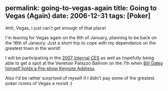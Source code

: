 permalink: going-to-vegas-again
title: Going to Vegas (Again)
date: 2006-12-31
tags: [Poker]
---
Ahh, Vegas, I just can't get enough of that place!

I'm leaving for Vegas again on the 6th of January, planning to be back on the 16th of Janaury. Just a short trip to cope with my dependance on the greatest town in the world!

I will be participating in the [2007 Internal CES](http://www.cesweb.org/default.asp) as well as hopefully being able to get a spot at the Venetian Palazzo Ballrom on the 7th when [Bill Gates himself holds a Pre-show Keynote Address](http://www.cesweb.org/attendees/conferences/keynotes.asp).

Also I'd be rather surprised of myself if I didn't pay some of the greatest poker rooms of Vegas a revisit :)
